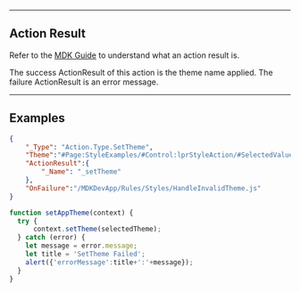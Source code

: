 
----
## Action Result
Refer to the [MDK Guide](https://help.sap.com/doc/f53c64b93e5140918d676b927a3cd65b/Cloud/en-US/docs-en/guides/getting-started/mdk/development/action-binding-and-result.html#action-results) to understand what an action result is.

The success ActionResult of this action is the theme name applied. The failure ActionResult is an error message.

----
## Examples

```json
{
	"_Type": "Action.Type.SetTheme",
	"Theme":"#Page:StyleExamples/#Control:lprStyleAction/#SelectedValue",
	"ActionResult":{
		"_Name": "_setTheme"
	},
	"OnFailure":"/MDKDevApp/Rules/Styles/HandleInvalidTheme.js"
}
```

```js
function setAppTheme(context) {
  try {
      context.setTheme(selectedTheme);
  } catch (error) {
    let message = error.message;
    let title = 'SetTheme Failed';
    alert({'errorMessage':title+':'+message});
  }
}
```